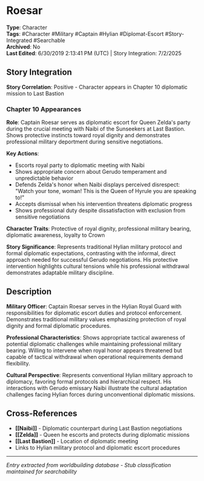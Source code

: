 # Roesar

**Type**: Character  
**Tags**: #Character #Military #Captain #Hylian #Diplomat-Escort #Story-Integrated #Searchable  
**Archived**: No  
**Last Edited**: 6/30/2019 2:13:41 PM (UTC) | Story Integration: 7/2/2025

## Story Integration

**Story Correlation**: Positive - Character appears in Chapter 10 diplomatic mission to Last Bastion

### Chapter 10 Appearances
**Role**: Captain Roesar serves as diplomatic escort for Queen Zelda's party during the crucial meeting with Naibi of the Sunseekers at Last Bastion. Shows protective instincts toward royal dignity and demonstrates professional military deportment during sensitive negotiations.

**Key Actions**: 
- Escorts royal party to diplomatic meeting with Naibi
- Shows appropriate concern about Gerudo temperament and unpredictable behavior  
- Defends Zelda's honor when Naibi displays perceived disrespect: "Watch your tone, woman! This is the Queen of Hyrule you are speaking to!"
- Accepts dismissal when his intervention threatens diplomatic progress
- Shows professional duty despite dissatisfaction with exclusion from sensitive negotiations

**Character Traits**: Protective of royal dignity, professional military bearing, diplomatic awareness, loyalty to Crown

**Story Significance**: Represents traditional Hylian military protocol and formal diplomatic expectations, contrasting with the informal, direct approach needed for successful Gerudo negotiations. His protective intervention highlights cultural tensions while his professional withdrawal demonstrates adaptable military discipline.

## Description

**Military Officer**: Captain Roesar serves in the Hylian Royal Guard with responsibilities for diplomatic escort duties and protocol enforcement. Demonstrates traditional military values emphasizing protection of royal dignity and formal diplomatic procedures.

**Professional Characteristics**: Shows appropriate tactical awareness of potential diplomatic challenges while maintaining professional military bearing. Willing to intervene when royal honor appears threatened but capable of tactical withdrawal when operational requirements demand flexibility.

**Cultural Perspective**: Represents conventional Hylian military approach to diplomacy, favoring formal protocols and hierarchical respect. His interactions with Gerudo emissary Naibi illustrate the cultural adaptation challenges facing Hylian forces during unconventional diplomatic missions.

## Cross-References
- **[[Naibi]]** - Diplomatic counterpart during Last Bastion negotiations
- **[[Zelda]]** - Queen he escorts and protects during diplomatic missions  
- **[[Last Bastion]]** - Location of diplomatic meeting
- Links to Hylian military protocol and diplomatic escort procedures

---
*Entry extracted from worldbuilding database - Stub classification maintained for searchability*
